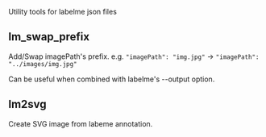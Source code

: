 Utility tools for labelme json files

## lm_swap_prefix
Add/Swap imagePath's prefix.
e.g. `"imagePath": "img.jpg"` -> `"imagePath": "../images/img.jpg"`

Can be useful when combined with labelme's --output option.

## lm2svg
Create SVG image from labeme annotation.